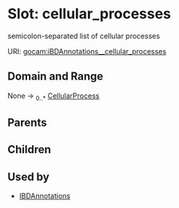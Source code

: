 
# Slot: cellular_processes


semicolon-separated list of cellular processes

URI: [gocam:iBDAnnotations__cellular_processes](http://w3id.org/ontogpt/gocam/iBDAnnotations__cellular_processes)


## Domain and Range

None &#8594;  <sub>0..\*</sub> [CellularProcess](CellularProcess.md)

## Parents


## Children


## Used by

 * [IBDAnnotations](IBDAnnotations.md)
